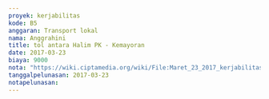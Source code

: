 ```yaml
---
proyek: kerjabilitas
kode: B5
anggaran: Transport lokal
nama: Anggrahini
title: tol antara Halim PK - Kemayoran
date: 2017-03-23
biaya: 9000
nota: "https://wiki.ciptamedia.org/wiki/File:Maret_23_2017_kerjabilitas_B5_tol_inok778.jpg"
tanggalpelunasan: 2017-03-23
notapelunasan:
---
```

